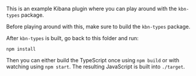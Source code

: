 This is an example Kibana plugin where you can play around with the
`kbn-types` package.

Before playing around with this, make sure to build the `kbn-types` package.

After `kbn-types` is built, go back to this folder and run:

```
npm install
```

Then you can either build the TypeScript once using `npm build` or with
watching using `npm start`. The resulting JavaScript is built into `./target`.
